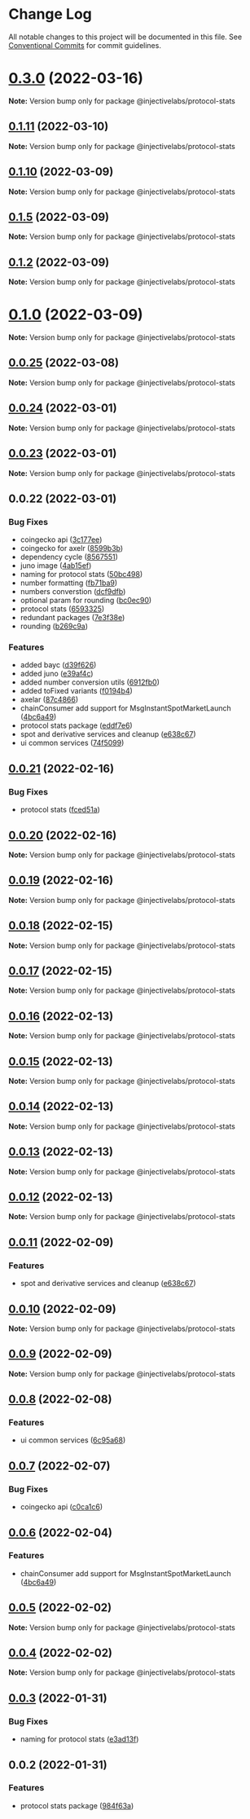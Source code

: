 # Change Log

All notable changes to this project will be documented in this file.
See [Conventional Commits](https://conventionalcommits.org) for commit guidelines.

# [0.3.0](https://github.com/InjectiveLabs/injective-ts/compare/@injectivelabs/protocol-stats@0.1.11...@injectivelabs/protocol-stats@0.3.0) (2022-03-16)

**Note:** Version bump only for package @injectivelabs/protocol-stats





## [0.1.11](https://github.com/InjectiveLabs/injective-ts/compare/@injectivelabs/protocol-stats@0.1.10...@injectivelabs/protocol-stats@0.1.11) (2022-03-10)

**Note:** Version bump only for package @injectivelabs/protocol-stats





## [0.1.10](https://github.com/InjectiveLabs/injective-ts/compare/@injectivelabs/protocol-stats@0.1.5...@injectivelabs/protocol-stats@0.1.10) (2022-03-09)

**Note:** Version bump only for package @injectivelabs/protocol-stats





## [0.1.5](https://github.com/InjectiveLabs/injective-ts/compare/@injectivelabs/protocol-stats@0.1.2...@injectivelabs/protocol-stats@0.1.5) (2022-03-09)

**Note:** Version bump only for package @injectivelabs/protocol-stats





## [0.1.2](https://github.com/InjectiveLabs/injective-ts/compare/@injectivelabs/protocol-stats@0.1.0...@injectivelabs/protocol-stats@0.1.2) (2022-03-09)

**Note:** Version bump only for package @injectivelabs/protocol-stats





# [0.1.0](https://github.com/InjectiveLabs/injective-ts/compare/@injectivelabs/protocol-stats@0.0.25...@injectivelabs/protocol-stats@0.1.0) (2022-03-09)

**Note:** Version bump only for package @injectivelabs/protocol-stats





## [0.0.25](https://github.com/InjectiveLabs/injective-ts/compare/@injectivelabs/protocol-stats@0.0.24...@injectivelabs/protocol-stats@0.0.25) (2022-03-08)

**Note:** Version bump only for package @injectivelabs/protocol-stats





## [0.0.24](https://github.com/InjectiveLabs/injective-ts/compare/@injectivelabs/protocol-stats@0.0.23...@injectivelabs/protocol-stats@0.0.24) (2022-03-01)

**Note:** Version bump only for package @injectivelabs/protocol-stats





## [0.0.23](https://github.com/InjectiveLabs/injective-ts/compare/@injectivelabs/protocol-stats@0.0.22...@injectivelabs/protocol-stats@0.0.23) (2022-03-01)

**Note:** Version bump only for package @injectivelabs/protocol-stats





## 0.0.22 (2022-03-01)


### Bug Fixes

* coingecko api ([3c177ee](https://github.com/InjectiveLabs/injective-ts/commit/3c177ee2ddf8cd85ef4c176b6311aeaa5f886c0a))
* coingecko for axelr ([8599b3b](https://github.com/InjectiveLabs/injective-ts/commit/8599b3b5b50a04775eb860a1345f11fa7deb268f))
* dependency cycle ([8567551](https://github.com/InjectiveLabs/injective-ts/commit/856755179ac526f415f108b90a7b6f58f3e3258d))
* juno image ([4ab15ef](https://github.com/InjectiveLabs/injective-ts/commit/4ab15ef008d5803d93ea4e4042ff5253186644fb))
* naming for protocol stats ([50bc498](https://github.com/InjectiveLabs/injective-ts/commit/50bc4988dd9c1c86cb748995c8dccf09af2a4374))
* number formatting ([fb71ba9](https://github.com/InjectiveLabs/injective-ts/commit/fb71ba9559719bf67a73881e268a5b3cbdeb9fa3))
* numbers converstion ([dcf9dfb](https://github.com/InjectiveLabs/injective-ts/commit/dcf9dfb14ce45486649915c061412ce32beb350c))
* optional param for rounding ([bc0ec90](https://github.com/InjectiveLabs/injective-ts/commit/bc0ec90c28bdf3e990165c64af39a91b2895a3b0))
* protocol stats ([6593325](https://github.com/InjectiveLabs/injective-ts/commit/659332502bacf2f3f6f5180e6f1a7bdd95139fa5))
* redundant packages ([7e3f38e](https://github.com/InjectiveLabs/injective-ts/commit/7e3f38e9281c7d9eec7aeb9ba94e2fc48c70d52f))
* rounding ([b269c9a](https://github.com/InjectiveLabs/injective-ts/commit/b269c9aec7048ce1ae4b7862ab2e88cb7c59e033))


### Features

* added bayc ([d39f626](https://github.com/InjectiveLabs/injective-ts/commit/d39f6269241e05897bc68bffe09d2f9e2f0729a9))
* added juno ([e39af4c](https://github.com/InjectiveLabs/injective-ts/commit/e39af4cc4eec3d7149a32dd08bd97099fbe8935a))
* added number conversion utils ([6912fb0](https://github.com/InjectiveLabs/injective-ts/commit/6912fb0ac1f5ffcfd11eff8980745593eabcd46f))
* added toFixed variants ([f0194b4](https://github.com/InjectiveLabs/injective-ts/commit/f0194b496b04a65a6a1a479c74031ff1bbd83a7d))
* axelar ([87c4866](https://github.com/InjectiveLabs/injective-ts/commit/87c486644c26a7a8f45836b6084d80a1b4b8c551))
* chainConsumer add support for MsgInstantSpotMarketLaunch ([4bc6a49](https://github.com/InjectiveLabs/injective-ts/commit/4bc6a49a125e58f2dd5dce2d1e6da8557b64a976))
* protocol stats package ([eddf7e6](https://github.com/InjectiveLabs/injective-ts/commit/eddf7e6730597bf4176656b7f881de2b2046cf03))
* spot and derivative services and cleanup ([e638c67](https://github.com/InjectiveLabs/injective-ts/commit/e638c67db9ec2d8200aa0a9d47d458abb9e1ef46))
* ui common services ([74f5099](https://github.com/InjectiveLabs/injective-ts/commit/74f5099cd603086a713d4fb436ad6a322e45ea25))





## [0.0.21](https://github.com/InjectiveLabs/injective-ts/compare/@injectivelabs/protocol-stats@0.0.20...@injectivelabs/protocol-stats@0.0.21) (2022-02-16)


### Bug Fixes

* protocol stats ([fced51a](https://github.com/InjectiveLabs/injective-ts/commit/fced51af545cdfb8f13e80bf26718da4d50c938c))





## [0.0.20](https://github.com/InjectiveLabs/injective-ts/compare/@injectivelabs/protocol-stats@0.0.19...@injectivelabs/protocol-stats@0.0.20) (2022-02-16)

**Note:** Version bump only for package @injectivelabs/protocol-stats





## [0.0.19](https://github.com/InjectiveLabs/injective-ts/compare/@injectivelabs/protocol-stats@0.0.18...@injectivelabs/protocol-stats@0.0.19) (2022-02-16)

**Note:** Version bump only for package @injectivelabs/protocol-stats





## [0.0.18](https://github.com/InjectiveLabs/injective-ts/compare/@injectivelabs/protocol-stats@0.0.17...@injectivelabs/protocol-stats@0.0.18) (2022-02-15)

**Note:** Version bump only for package @injectivelabs/protocol-stats





## [0.0.17](https://github.com/InjectiveLabs/injective-ts/compare/@injectivelabs/protocol-stats@0.0.16...@injectivelabs/protocol-stats@0.0.17) (2022-02-15)

**Note:** Version bump only for package @injectivelabs/protocol-stats





## [0.0.16](https://github.com/InjectiveLabs/injective-ts/compare/@injectivelabs/protocol-stats@0.0.15...@injectivelabs/protocol-stats@0.0.16) (2022-02-13)

**Note:** Version bump only for package @injectivelabs/protocol-stats





## [0.0.15](https://github.com/InjectiveLabs/injective-ts/compare/@injectivelabs/protocol-stats@0.0.14...@injectivelabs/protocol-stats@0.0.15) (2022-02-13)

**Note:** Version bump only for package @injectivelabs/protocol-stats





## [0.0.14](https://github.com/InjectiveLabs/injective-ts/compare/@injectivelabs/protocol-stats@0.0.13...@injectivelabs/protocol-stats@0.0.14) (2022-02-13)

**Note:** Version bump only for package @injectivelabs/protocol-stats





## [0.0.13](https://github.com/InjectiveLabs/injective-ts/compare/@injectivelabs/protocol-stats@0.0.12...@injectivelabs/protocol-stats@0.0.13) (2022-02-13)

**Note:** Version bump only for package @injectivelabs/protocol-stats





## [0.0.12](https://github.com/InjectiveLabs/injective-ts/compare/@injectivelabs/protocol-stats@0.0.11...@injectivelabs/protocol-stats@0.0.12) (2022-02-13)

**Note:** Version bump only for package @injectivelabs/protocol-stats





## [0.0.11](https://github.com/InjectiveLabs/injective-ts/compare/@injectivelabs/protocol-stats@0.0.9...@injectivelabs/protocol-stats@0.0.11) (2022-02-09)


### Features

* spot and derivative services and cleanup ([e638c67](https://github.com/InjectiveLabs/injective-ts/commit/e638c67db9ec2d8200aa0a9d47d458abb9e1ef46))





## [0.0.10](https://github.com/InjectiveLabs/injective-ts/compare/@injectivelabs/protocol-stats@0.0.9...@injectivelabs/protocol-stats@0.0.10) (2022-02-09)

**Note:** Version bump only for package @injectivelabs/protocol-stats





## [0.0.9](https://github.com/InjectiveLabs/injective-ts/compare/@injectivelabs/protocol-stats@0.0.8...@injectivelabs/protocol-stats@0.0.9) (2022-02-09)

**Note:** Version bump only for package @injectivelabs/protocol-stats





## [0.0.8](https://github.com/InjectiveLabs/injective-ts/compare/@injectivelabs/protocol-stats@0.0.7...@injectivelabs/protocol-stats@0.0.8) (2022-02-08)


### Features

* ui common services ([6c95a68](https://github.com/InjectiveLabs/injective-ts/commit/6c95a68054efb165ea451b15b2466fa4478f9971))





## [0.0.7](https://github.com/InjectiveLabs/injective-ts/compare/@injectivelabs/protocol-stats@0.0.6...@injectivelabs/protocol-stats@0.0.7) (2022-02-07)


### Bug Fixes

* coingecko api ([c0ca1c6](https://github.com/InjectiveLabs/injective-ts/commit/c0ca1c67a0301905657131e60663adebfdea93d6))





## [0.0.6](https://github.com/InjectiveLabs/injective-ts/compare/@injectivelabs/protocol-stats@0.0.5...@injectivelabs/protocol-stats@0.0.6) (2022-02-04)


### Features

* chainConsumer add support for MsgInstantSpotMarketLaunch ([4bc6a49](https://github.com/InjectiveLabs/injective-ts/commit/4bc6a49a125e58f2dd5dce2d1e6da8557b64a976))





## [0.0.5](https://github.com/InjectiveLabs/injective-ts/compare/@injectivelabs/protocol-stats@0.0.4...@injectivelabs/protocol-stats@0.0.5) (2022-02-02)

**Note:** Version bump only for package @injectivelabs/protocol-stats





## [0.0.4](https://github.com/InjectiveLabs/injective-ts/compare/@injectivelabs/protocol-stats@0.0.3...@injectivelabs/protocol-stats@0.0.4) (2022-02-02)

**Note:** Version bump only for package @injectivelabs/protocol-stats





## [0.0.3](https://github.com/InjectiveLabs/injective-ts/compare/@injectivelabs/protocol-stats@0.0.2...@injectivelabs/protocol-stats@0.0.3) (2022-01-31)


### Bug Fixes

* naming for protocol stats ([e3ad13f](https://github.com/InjectiveLabs/injective-ts/commit/e3ad13fcb81ad02a64824adaee4b64d44893bd1a))





## 0.0.2 (2022-01-31)


### Features

* protocol stats package ([984f63a](https://github.com/InjectiveLabs/injective-ts/commit/984f63a824a6d9fa13b728f4e3ec61cf63428179))
